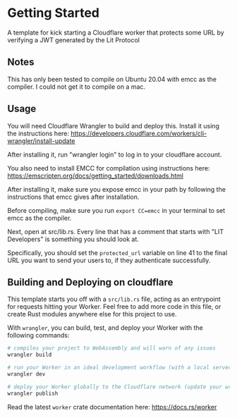 # Getting Started

A template for kick starting a Cloudflare worker that protects some URL by verifying a JWT generated by the Lit Protocol

## Notes

This has only been tested to compile on Ubuntu 20.04 with emcc as the compiler.  I could not get it to compile on a mac.

## Usage

You will need Cloudflare Wrangler to build and deploy this.  Install it using the instructions here: https://developers.cloudflare.com/workers/cli-wrangler/install-update

After installing it, run "wrangler login" to log in to your cloudflare account.

You also need to install EMCC for compilation using instructions here: https://emscripten.org/docs/getting_started/downloads.html

After installing it, make sure you expose emcc in your path by following the instructions that emcc gives after installation.

Before compiling, make sure you run `export CC=emcc` in your terminal to set emcc as the compiler.

Next, open at src/lib.rs.  Every line that has a comment that starts with "LIT Developers" is something you should look at.  

Specifically, you should set the `protected_url` variable on line 41 to the final URL you want to send your users to, if they authenticate successfully.

## Building and Deploying on cloudflare 

This template starts you off with a `src/lib.rs` file, acting as an entrypoint for requests hitting
your Worker. Feel free to add more code in this file, or create Rust modules anywhere else for this
project to use. 

With `wrangler`, you can build, test, and deploy your Worker with the following commands: 

```bash
# compiles your project to WebAssembly and will warn of any issues
wrangler build 

# run your Worker in an ideal development workflow (with a local server, file watcher & more)
wrangler dev

# deploy your Worker globally to the Cloudflare network (update your wrangler.toml file for configuration)
wrangler publish
```

Read the latest `worker` crate documentation here: https://docs.rs/worker
